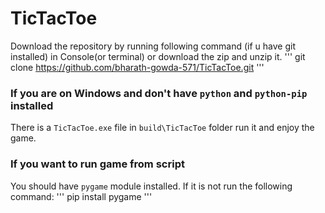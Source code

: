 # TicTacToe

  Download the repository by running following command (if u have git installed) in Console(or terminal) or download the zip and unzip it.
  '''
  git clone https://github.com/bharath-gowda-571/TicTacToe.git
  '''
  ### If you are on Windows and don't have `python` and `python-pip` installed
   There is a `TicTacToe.exe` file in `build\TicTacToe` folder run it and enjoy the game.
  
  ### If you want to run game from script
   You should have `pygame` module installed. If it is not run the following command:
   '''
   pip install pygame
   '''
   
